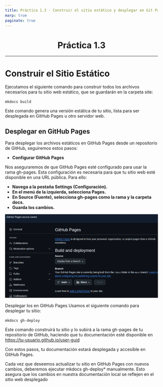 ```yaml
---
title: Práctica 1.3 - Construir el sitio estático y desplegar en Git Pages
marp: true
paginate: true
---
```

<div style="text-align: center;">
     <h1>Práctica 1.3</h1>
</div>

---



# Construir el Sitio Estático

Ejecutamos el siguiente comando para construir todos los archivos necesarios para tu sitio web estático, que se guardarán en la carpeta site:

`mkdocs build`

Este comando genera una versión estática de tu sitio, lista para ser desplegada en GitHub Pages u otro servidor web.

## Desplegar en GitHub Pages

Para desplegar los archivos estáticos en GitHub Pages desde un repositorio de GitHub, seguiremos estos pasos:

* **Configurar GitHub Pages**

Nos aseguraremos de que GitHub Pages esté configurado para usar la rama gh-pages. Esta configuración es necesaria para que tu sitio web esté disponible en una URL pública. Para ello:

* **Navega a la pestaña Settings (Configuración).**
* **En el menú de la izquierda, selecciona Pages.**
* **En Source (Fuente), selecciona gh-pages como la rama y la carpeta docs.**
* **Guarda los cambios.**

![Imagen Github-Pages](img/GitHub-Pages)

Desplegar los en GitHub Pages
Usamos el siguiente comando para desplegar tu sitio:

`mkdocs gh-deploy`

Este comando construirá tu sitio y lo subirá a la rama gh-pages de tu repositorio de GitHub, haciendo que tu documentación esté disponible en <https://tu-usuario.github.io/user-guid>

Con estos pasos, tu documentación estará desplegada y accesible en GitHub Pages.

Cada vez que deseemos actualizar tu sitio en GitHub Pages con nuevos cambios, deberemos ejecutar mkdocs gh-deploy* manualmente. Esto asegura que los cambios en nuestra documentación local se reflejen en el sitio web desplegado